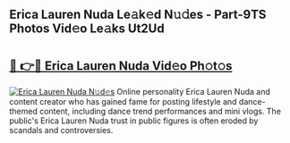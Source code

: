 ## Erica Lauren Nuda Le𝚊k𝚎d N𝚞𝚍es - Part-9TS Photos Vid𝚎o Le𝚊ks Ut2Ud

# <h2><a href="http://fbg3bc.evod.top/?m=Erica+Lauren+Nuda">🔗 👉🔴 Erica Lauren Nuda Vid𝚎o Ph𝚘t𝚘s</a></h2>

[![Erica Lauren Nuda N𝚞d𝚎s](https://i.imgur.com/8V9OHl7.gif)](http://fbg3bc.evod.top/?m=Erica+Lauren+Nuda)
Online personality Erica Lauren Nuda and content creator who has gained fame for posting lifestyle and dance-themed content, including dance trend performances and mini vlogs. The public's Erica Lauren Nuda trust in public figures is often eroded by scandals and controversies. 
